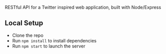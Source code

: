 RESTful API for a Twitter inspired web application, built with Node/Express 

## Local Setup

- Clone the repo
- Run `npm install` to install dependencies
- Run `npm start` to launch the server
